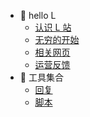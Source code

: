 <!-- docs/_sidebar.md -->

- 📁 hello L
  - [认识 L 站](hello-L/index)
  - [无穷的开始](hello-L/faq)
  - [相关网页](hello-L/internet)
  - [运营反馈](hello-L/feedback)
- 📁 工具集合
  - [回复](/tools/reply)
  - [脚本](/tools/script)
